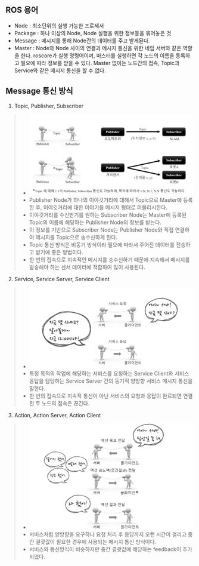 ## ROS 용어
* Node : 최소단위의 실행 가능한 프로세서 
* Package : 하나 이상의 Node, Node 실행을 위한 정보등을 묶어놓은 것 
* Message : 메시지를 통해 Node간의 데이터를 주고 받게된다. 
* Master : Node와 Node 사이의 연결과 메시지 통신을 위한 네임 서버와 같은 역할을 한다. roscore가 실행 명령어이며, 마스터를 실행하면 각 노드의 이름을 동록하고 필요에 따라 정보를 받을 수 있다. Master 없이는 노드간의 접속, Topic과 Service와 같은 메시지 통신을 할 수 없다. 

## Message 통신 방식 
1. Topic, Publisher, Subscriber
> * <img src="./img/ROS008.png" width="700"/> 
> * Publisher Node가 하나의 이야깃거리에 대해서 Topic으로 Master에 등록한 후, 이야깃거리에 대한 이야기를 메시지 형태로 퍼블리시한다.
> * 이야깃거리를 수신받기를 원하는 Subscriber Node는 Master에 등록된 Topic의 이름에 해당하는 Publisher Node의 정보를 받는다.
> * 이 정보를 기반으로 Subscriber Node는 Publisher Node와 직접 연결하여 메시지를 Topic으로 송수신하게 된다.  
> * Topic 통신 방식은 비동기 방식이라 필요에 따라서 주어진 데이터를 전송하고 받기에 좋은 방법이다. 
> * 한 번의 접속으로 지속적인 메시지를 송수신하기 때문에 지속해서 메시지를 발송해야 하는 센서 데이터에 적합하여 많이 사용된다. 
2. Service, Service Server, Service Client
> * <img src="./img/ROS009.png" width="700"/> 
> * 특정 목적의 작업에 해당하는 서비스를 요청하는 Service Client와 서비스 응답을 담당하는 Service Server 간의 동기적 양방향 서비스 메시지 통신을 말한다. 
> * 한 번의 접속으로 지속적 통신이 아닌 서비스의 요청과 응답이 완료되면 연결된 두 노드의 접속은 끊긴다. 
3. Action, Action Server, Action Client
> * <img src="./img/ROS010.png" width="700"/> 
> * 서비스처럼 양방향을 요구하나 요청 처리 후 응답까지 오랜 시간이 걸리고 중간 결괏값이 필요한 경우에 사용되는 메시지 통신 방식이다. 
> * 서비스와 통신방식이 비슷하지만 중간 결괏값에 해당하는 feedback이 추가되었다.
